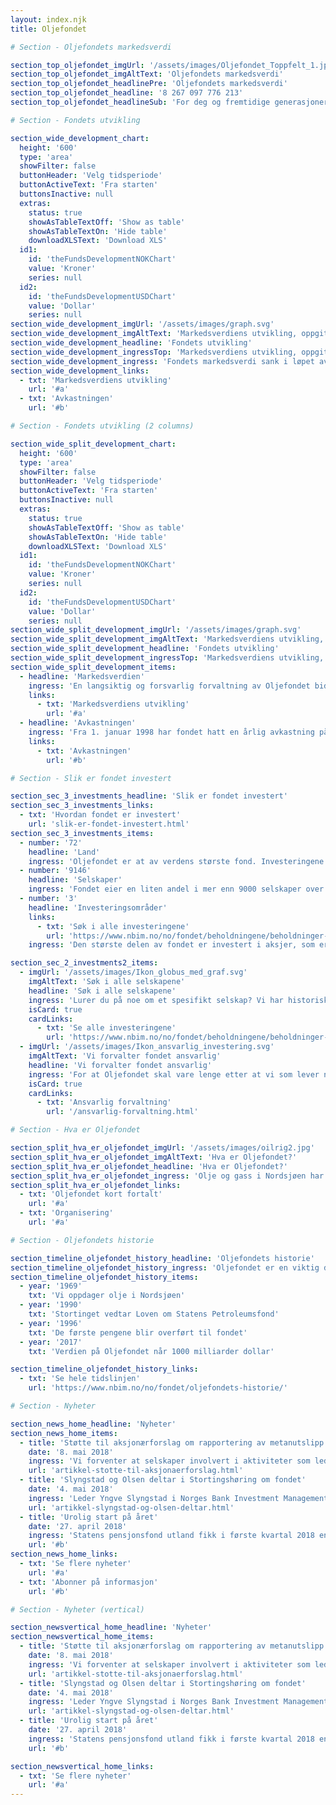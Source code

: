 ```yaml
---
layout: index.njk
title: Oljefondet

# Section - Oljefondets markedsverdi

section_top_oljefondet_imgUrl: '/assets/images/Oljefondet_Toppfelt_1.jpg'
section_top_oljefondet_imgAltText: 'Oljefondets markedsverdi'
section_top_oljefondet_headlinePre: 'Oljefondets markedsverdi'
section_top_oljefondet_headline: '8 267 097 776 213'
section_top_oljefondet_headlineSub: 'For deg og fremtidige generasjoner'

# Section - Fondets utvikling

section_wide_development_chart:
  height: '600'
  type: 'area'
  showFilter: false
  buttonHeader: 'Velg tidsperiode'
  buttonActiveText: 'Fra starten'
  buttonsInactive: null
  extras:
    status: true
    showAsTableTextOff: 'Show as table'
    showAsTableTextOn: 'Hide table'
    downloadXLSText: 'Download XLS'
  id1:
    id: 'theFundsDevelopmentNOKChart'
    value: 'Kroner'
    series: null
  id2:
    id: 'theFundsDevelopmentUSDChart'
    value: 'Dollar'
    series: null
section_wide_development_imgUrl: '/assets/images/graph.svg'
section_wide_development_imgAltText: 'Markedsverdiens utvikling, oppgitt i milliarder kroner.'
section_wide_development_headline: 'Fondets utvikling'
section_wide_development_ingressTop: 'Markedsverdiens utvikling, oppgitt i milliarder kroner.'
section_wide_development_ingress: 'Fondets markedsverdi sank i løpet av første kvartal 2018 med 364 milliarder kroner til 8124 milliarder kroner. Fra etableringen av Norges Bank Investment Management 1. januar 1998 og frem til utgangen av første kvartal 2018 har fondet hatt en årlig avkastning på 5,9 prosent.'
section_wide_development_links:
  - txt: 'Markedsverdiens utvikling'
    url: '#a'
  - txt: 'Avkastningen'
    url: '#b'

# Section - Fondets utvikling (2 columns)

section_wide_split_development_chart:
  height: '600'
  type: 'area'
  showFilter: false
  buttonHeader: 'Velg tidsperiode'
  buttonActiveText: 'Fra starten'
  buttonsInactive: null
  extras:
    status: true
    showAsTableTextOff: 'Show as table'
    showAsTableTextOn: 'Hide table'
    downloadXLSText: 'Download XLS'
  id1:
    id: 'theFundsDevelopmentNOKChart'
    value: 'Kroner'
    series: null
  id2:
    id: 'theFundsDevelopmentUSDChart'
    value: 'Dollar'
    series: null
section_wide_split_development_imgUrl: '/assets/images/graph.svg'
section_wide_split_development_imgAltText: 'Markedsverdiens utvikling, oppgitt i milliarder kroner.'
section_wide_split_development_headline: 'Fondets utvikling'
section_wide_split_development_ingressTop: 'Markedsverdiens utvikling, oppgitt i milliarder kroner.'
section_wide_split_development_items:
  - headline: 'Markedsverdien'
    ingress: 'En langsiktig og forsvarlig forvaltning av Oljefondet bidrar til at både nåværende og fremtidige generasjoner kan ta del i Norges oljerikdom.'
    links:
      - txt: 'Markedsverdiens utvikling'
        url: '#a'
  - headline: 'Avkastningen'
    ingress: 'Fra 1. januar 1998 har fondet hatt en årlig avkastning på omtrent 5,9 prosent eller 4000 milliarder kroner.'
    links:
      - txt: 'Avkastningen'
        url: '#b'

# Section - Slik er fondet investert

section_sec_3_investments_headline: 'Slik er fondet investert'
section_sec_3_investments_links:
  - txt: 'Hvordan fondet er investert'
    url: 'slik-er-fondet-investert.html'
section_sec_3_investments_items:
  - number: '72'
    headline: 'Land'
    ingress: 'Oljefondet er at av verdens største fond. Investeringene er fordelt på de fleste markeder, land og valutaer for å ta del i global vekst og verdiskapning, og sikre god risikospredning.'
  - number: '9146'
    headline: 'Selskaper'
    ingress: 'Fondet eier en liten andel i mer enn 9000 selskaper over hele verden - blant andre Apple, Nestlé, Shell og Microsoft. I gjennomsnitt eier fondet 1,4 prosent av alle børsnoterte selskaper i verden.'
  - number: '3'
    headline: 'Investeringsområder'
    links:
      - txt: 'Søk i alle investeringene'
        url: 'https://www.nbim.no/no/fondet/beholdningene/beholdninger-per-31.12.2017/?fullsize=true'
    ingress: 'Den største delen av fondet er investert i aksjer, som er eierandeler i selskaper. En del er investert i rentepapirer, som er utlån til stater og selskaper. En mindre del er investert i eiendom.'

section_sec_2_investments2_items:
  - imgUrl: '/assets/images/Ikon_globus_med_graf.svg'
    imgAltText: 'Søk i alle selskapene'
    headline: 'Søk i alle selskapene'
    ingress: 'Lurer du på noe om et spesifikt selskap? Vi har historisk og detaljert informasjon om alle Oljefondts investeringer fordelt på områder, bransjer og industrier. Tallene oppdateres hvert år.'
    isCard: true
    cardLinks:
      - txt: 'Se alle investeringene'
        url: 'https://www.nbim.no/no/fondet/beholdningene/beholdninger-per-31.12.2017/?fullsize=true'
  - imgUrl: '/assets/images/Ikon_ansvarlig_investering.svg'
    imgAltText: 'Vi forvalter fondet ansvarlig'
    headline: 'Vi forvalter fondet ansvarlig'
    ingress: 'For at Oljefondet skal vare lenge etter at vi som lever nå er borte, er vi avhengige av en bærekraftig utvikling i verden. Bærekraft er lønnsomt, og ansvarlig forvaltning sikrer langsiktig vekst.'
    isCard: true
    cardLinks:
      - txt: 'Ansvarlig forvaltning'
        url: '/ansvarlig-forvaltning.html'

# Section - Hva er Oljefondet

section_split_hva_er_oljefondet_imgUrl: '/assets/images/oilrig2.jpg'
section_split_hva_er_oljefondet_imgAltText: 'Hva er Oljefondet?'
section_split_hva_er_oljefondet_headline: 'Hva er Oljefondet?'
section_split_hva_er_oljefondet_ingress: 'Olje og gass i Nordsjøen har hatt stor betydning for den økonomiske utviklingen av landet vårt. Men en dag vil oljen ta slutt. Da skal avkastingen på Oljefondet fortsette å komme nåværende og fremtidige generasjoner til gode.'
section_split_hva_er_oljefondet_links:
  - txt: 'Oljefondet kort fortalt'
    url: '#a'
  - txt: 'Organisering'
    url: '#a'

# Section - Oljefondets historie

section_timeline_oljefondet_history_headline: 'Oljefondets historie'
section_timeline_oljefondet_history_ingress: 'Oljefondet er en viktig del av Norges økonomi, og vårt formål er å få verdiene til å vare.'
section_timeline_oljefondet_history_items:
  - year: '1969'
    txt: 'Vi oppdager olje i Nordsjøen'
  - year: '1990'
    txt: 'Stortinget vedtar Loven om Statens Petroleumsfond'
  - year: '1996'
    txt: 'De første pengene blir overført til fondet'
  - year: '2017'
    txt: 'Verdien på Oljefondet når 1000 milliarder dollar'

section_timeline_oljefondet_history_links:
  - txt: 'Se hele tidslinjen'
    url: 'https://www.nbim.no/no/fondet/oljefondets-historie/'

# Section - Nyheter

section_news_home_headline: 'Nyheter'
section_news_home_items:
  - title: 'Støtte til aksjonærforslag om rapportering av metanutslipp'
    date: '8. mai 2018'
    ingress: 'Vi forventer at selskaper involvert i aktiviteter som leder til klimagassutslipp, inkludert metan, har en strategi for overgangen til et energisystem med lavere utslipp, samt overvåker og rapporterer om utslipp.'
    url: 'artikkel-stotte-til-aksjonaerforslag.html'
  - title: 'Slyngstad og Olsen deltar i Stortingshøring om fondet'
    date: '4. mai 2018'
    ingress: 'Leder Yngve Slyngstad i Norges Bank Investment Management og sentralbanksjef Øystein Olsen deltar i dag i en årlig høring i Stortingets finanskomité om forvaltningen av Statens pensjonsfond utland.'
    url: 'artikkel-slyngstad-og-olsen-deltar.html'
  - title: 'Urolig start på året'
    date: '27. april 2018'
    ingress: 'Statens pensjonsfond utland fikk i første kvartal 2018 en avkastning på -1,5 prosent, tilsvarende -171 milliarder kroner.'
    url: '#b'
section_news_home_links:
  - txt: 'Se flere nyheter'
    url: '#a'
  - txt: 'Abonner på informasjon'
    url: '#b'

# Section - Nyheter (vertical)

section_newsvertical_home_headline: 'Nyheter'
section_newsvertical_home_items:
  - title: 'Støtte til aksjonærforslag om rapportering av metanutslipp'
    date: '8. mai 2018'
    ingress: 'Vi forventer at selskaper involvert i aktiviteter som leder til klimagassutslipp, inkludert metan, har en strategi for overgangen til et energisystem med lavere utslipp, samt overvåker og rapporterer om utslipp.'
    url: 'artikkel-stotte-til-aksjonaerforslag.html'
  - title: 'Slyngstad og Olsen deltar i Stortingshøring om fondet'
    date: '4. mai 2018'
    ingress: 'Leder Yngve Slyngstad i Norges Bank Investment Management og sentralbanksjef Øystein Olsen deltar i dag i en årlig høring i Stortingets finanskomité om forvaltningen av Statens pensjonsfond utland.'
    url: 'artikkel-slyngstad-og-olsen-deltar.html'
  - title: 'Urolig start på året'
    date: '27. april 2018'
    ingress: 'Statens pensjonsfond utland fikk i første kvartal 2018 en avkastning på -1,5 prosent, tilsvarende -171 milliarder kroner.'
    url: '#b'

section_newsvertical_home_links:
  - txt: 'Se flere nyheter'
    url: '#a'
---
```

